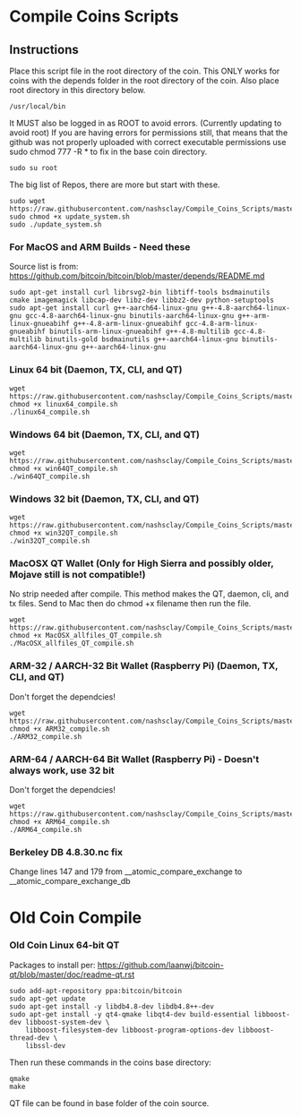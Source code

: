 # Compile Coins Scripts

## Instructions
Place this script file in the root directory of the coin. 
This ONLY works for coins with the depends folder in the root directory of the coin. 
Also place root directory in this directory below. 

```
/usr/local/bin
```


It MUST also be logged in as ROOT to avoid errors. (Currently updating to avoid root) If you are having errors for permissions still, that means that the github was not properly uploaded with correct executable permissions use sudo chmod 777 -R * to fix in the base coin directory.

```
sudo su root
```


The big list of Repos, there are more but start with these.

```
sudo wget https://raw.githubusercontent.com/nashsclay/Compile_Coins_Scripts/master/update_system.sh
sudo chmod +x update_system.sh
sudo ./update_system.sh
```

### For MacOS and ARM Builds - Need these
Source list is from: https://github.com/bitcoin/bitcoin/blob/master/depends/README.md 
```
sudo apt-get install curl librsvg2-bin libtiff-tools bsdmainutils cmake imagemagick libcap-dev libz-dev libbz2-dev python-setuptools
sudo apt-get install curl g++-aarch64-linux-gnu g++-4.8-aarch64-linux-gnu gcc-4.8-aarch64-linux-gnu binutils-aarch64-linux-gnu g++-arm-linux-gnueabihf g++-4.8-arm-linux-gnueabihf gcc-4.8-arm-linux-gnueabihf binutils-arm-linux-gnueabihf g++-4.8-multilib gcc-4.8-multilib binutils-gold bsdmainutils g++-aarch64-linux-gnu binutils-aarch64-linux-gnu g++-aarch64-linux-gnu
```


### Linux 64 bit (Daemon, TX, CLI, and QT)
```
wget https://raw.githubusercontent.com/nashsclay/Compile_Coins_Scripts/master/linux64_compile.sh
chmod +x linux64_compile.sh
./linux64_compile.sh
```


### Windows 64 bit (Daemon, TX, CLI, and QT)
```
wget https://raw.githubusercontent.com/nashsclay/Compile_Coins_Scripts/master/win64QT_compile.sh
chmod +x win64QT_compile.sh
./win64QT_compile.sh
```


### Windows 32 bit (Daemon, TX, CLI, and QT)
```
wget https://raw.githubusercontent.com/nashsclay/Compile_Coins_Scripts/master/win32QT_compile.sh
chmod +x win32QT_compile.sh
./win32QT_compile.sh
```


### MacOSX QT Wallet (Only for High Sierra and possibly older, Mojave still is not compatible!)
No strip needed after compile. This method makes the QT, daemon, cli, and tx files. Send to Mac then do chmod +x filename then run the file.

```
wget https://raw.githubusercontent.com/nashsclay/Compile_Coins_Scripts/master/MacOSX_allfiles_QT_compile.sh
chmod +x MacOSX_allfiles_QT_compile.sh
./MacOSX_allfiles_QT_compile.sh
```


### ARM-32 / AARCH-32 Bit Wallet (Raspberry Pi) (Daemon, TX, CLI, and QT)
Don't forget the dependcies!
```
wget https://raw.githubusercontent.com/nashsclay/Compile_Coins_Scripts/master/ARM32_compile.sh
chmod +x ARM32_compile.sh
./ARM32_compile.sh
```

### ARM-64 / AARCH-64 Bit Wallet (Raspberry Pi) - Doesn't always work, use 32 bit
Don't forget the dependcies!
```
wget https://raw.githubusercontent.com/nashsclay/Compile_Coins_Scripts/master/ARM64_compile.sh
chmod +x ARM64_compile.sh
./ARM64_compile.sh
```

### Berkeley DB 4.8.30.nc fix
Change lines 147 and 179 from __atomic_compare_exchange to __atomic_compare_exchange_db

# Old Coin Compile

### Old Coin Linux 64-bit QT
Packages to install per: https://github.com/laanwj/bitcoin-qt/blob/master/doc/readme-qt.rst
```
sudo add-apt-repository ppa:bitcoin/bitcoin
sudo apt-get update
sudo apt-get install -y libdb4.8-dev libdb4.8++-dev
sudo apt-get install -y qt4-qmake libqt4-dev build-essential libboost-dev libboost-system-dev \
    libboost-filesystem-dev libboost-program-options-dev libboost-thread-dev \
    libssl-dev
```

Then run these commands in the coins base directory:

```
qmake
make
```

QT file can be found in base folder of the coin source.
